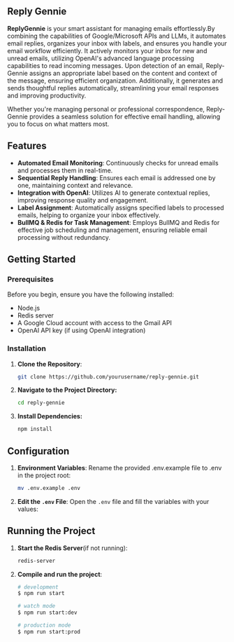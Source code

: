 ## Reply Gennie

**ReplyGennie** is your smart assistant for managing emails effortlessly.By combining the capabilities of Google/Microsoft APIs and LLMs, it automates email replies, organizes your inbox with labels, and ensures you handle your email workflow efficiently. It actively monitors your inbox for new and unread emails, utilizing OpenAI's advanced language processing capabilities to read incoming messages. Upon detection of an email, Reply-Gennie assigns an appropriate label based on the content and context of the message, ensuring efficient organization. Additionally, it generates and sends thoughtful replies automatically, streamlining your email responses and improving productivity.



Whether you're managing personal or professional correspondence, Reply-Gennie provides a seamless solution for effective email handling, allowing you to focus on what matters most.

## Features

- **Automated Email Monitoring**: Continuously checks for unread emails and processes them in real-time.
- **Sequential Reply Handling**: Ensures each email is addressed one by one, maintaining context and relevance.
- **Integration with OpenAI**: Utilizes AI to generate contextual replies, improving response quality and engagement.
- **Label Assignment**: Automatically assigns specified labels to processed emails, helping to organize your inbox effectively.
- **BullMQ & Redis for Task Management**: Employs BullMQ and Redis for effective job scheduling and management, ensuring reliable email processing without redundancy.

## Getting Started

### Prerequisites

Before you begin, ensure you have the following installed:

- Node.js
- Redis server
- A Google Cloud account with access to the Gmail API
- OpenAI API key (if using OpenAI integration)

### Installation

1. **Clone the Repository**:

   ```bash
   git clone https://github.com/yourusername/reply-gennie.git
   ```

2. **Navigate to the Project Directory:**

    ```bash
    cd reply-gennie
    ```

3. **Install Dependencies:**

    ```bash
    npm install
    ```


## Configuration

1. **Environment Variables**: Rename the provided .env.example file to .env in the project root:

    ```bash
    mv .env.example .env
    ```

2. **Edit the `.env` File**: Open the `.env` file and fill the variables with your values:


## Running the Project

1. **Start the Redis Server**(if not running):

    ```bash
    redis-server
    ```

2. **Compile and run the project**:

    ```bash
    # development
    $ npm run start
    
    # watch mode
    $ npm run start:dev
    
    # production mode
    $ npm run start:prod
    ```
